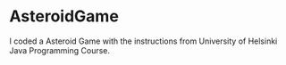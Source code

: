 # AsteroidGame
I coded a Asteroid Game with the instructions from University of Helsinki Java Programming Course.
